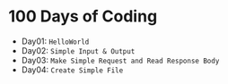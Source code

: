 # 100 Days of Coding

- Day01: `HelloWorld`
- Day02: `Simple Input & Output`
- Day03: `Make Simple Request and Read Response Body`
- Day04: `Create Simple File`